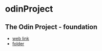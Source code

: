 # odinProject
## The Odin Project - foundation
  - [web link](https://www.theodinproject.com/paths/foundations/courses/foundations)
  - [folder](Foundations)
